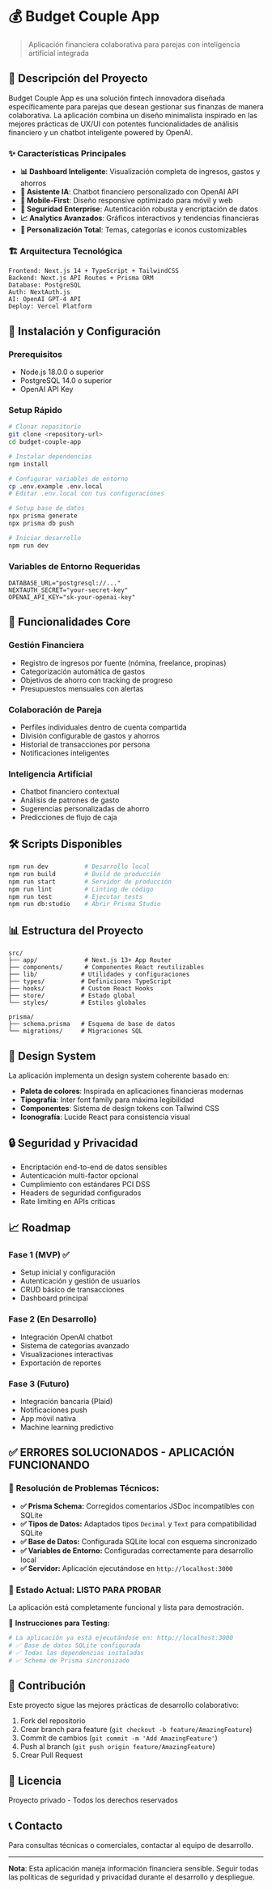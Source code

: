 # 💰 Budget Couple App

> Aplicación financiera colaborativa para parejas con inteligencia artificial integrada

## 🎯 Descripción del Proyecto

Budget Couple App es una solución fintech innovadora diseñada específicamente para parejas que desean gestionar sus finanzas de manera colaborativa. La aplicación combina un diseño minimalista inspirado en las mejores prácticas de UX/UI con potentes funcionalidades de análisis financiero y un chatbot inteligente powered by OpenAI.

### ✨ Características Principales

- **📊 Dashboard Inteligente**: Visualización completa de ingresos, gastos y ahorros
- **🤖 Asistente IA**: Chatbot financiero personalizado con OpenAI API
- **📱 Mobile-First**: Diseño responsive optimizado para móvil y web
- **🔐 Seguridad Enterprise**: Autenticación robusta y encriptación de datos
- **📈 Analytics Avanzados**: Gráficos interactivos y tendencias financieras
- **🎨 Personalización Total**: Temas, categorías e iconos customizables

### 🏗️ Arquitectura Tecnológica

```
Frontend: Next.js 14 + TypeScript + TailwindCSS
Backend: Next.js API Routes + Prisma ORM
Database: PostgreSQL
Auth: NextAuth.js
AI: OpenAI GPT-4 API
Deploy: Vercel Platform
```

## 🚀 Instalación y Configuración

### Prerequisitos

- Node.js 18.0.0 o superior
- PostgreSQL 14.0 o superior
- OpenAI API Key

### Setup Rápido

```bash
# Clonar repositorio
git clone <repository-url>
cd budget-couple-app

# Instalar dependencias
npm install

# Configurar variables de entorno
cp .env.example .env.local
# Editar .env.local con tus configuraciones

# Setup base de datos
npx prisma generate
npx prisma db push

# Iniciar desarrollo
npm run dev
```

### Variables de Entorno Requeridas

```env
DATABASE_URL="postgresql://..."
NEXTAUTH_SECRET="your-secret-key"
OPENAI_API_KEY="sk-your-openai-key"
```

## 📱 Funcionalidades Core

### Gestión Financiera
- Registro de ingresos por fuente (nómina, freelance, propinas)
- Categorización automática de gastos
- Objetivos de ahorro con tracking de progreso
- Presupuestos mensuales con alertas

### Colaboración de Pareja
- Perfiles individuales dentro de cuenta compartida
- División configurable de gastos y ahorros
- Historial de transacciones por persona
- Notificaciones inteligentes

### Inteligencia Artificial
- Chatbot financiero contextual
- Análisis de patrones de gasto
- Sugerencias personalizadas de ahorro
- Predicciones de flujo de caja

## 🛠️ Scripts Disponibles

```bash
npm run dev          # Desarrollo local
npm run build        # Build de producción
npm run start        # Servidor de producción
npm run lint         # Linting de código
npm run test         # Ejecutar tests
npm run db:studio    # Abrir Prisma Studio
```

## 📊 Estructura del Proyecto

```
src/
├── app/             # Next.js 13+ App Router
├── components/      # Componentes React reutilizables
├── lib/            # Utilidades y configuraciones
├── types/          # Definiciones TypeScript
├── hooks/          # Custom React Hooks
├── store/          # Estado global
└── styles/         # Estilos globales

prisma/
├── schema.prisma   # Esquema de base de datos
└── migrations/     # Migraciones SQL
```

## 🎨 Design System

La aplicación implementa un design system coherente basado en:

- **Paleta de colores**: Inspirada en aplicaciones financieras modernas
- **Tipografía**: Inter font family para máxima legibilidad
- **Componentes**: Sistema de design tokens con Tailwind CSS
- **Iconografía**: Lucide React para consistencia visual

## 🔒 Seguridad y Privacidad

- Encriptación end-to-end de datos sensibles
- Autenticación multi-factor opcional
- Cumplimiento con estándares PCI DSS
- Headers de seguridad configurados
- Rate limiting en APIs críticas

## 📈 Roadmap

### Fase 1 (MVP) ✅
- Setup inicial y configuración
- Autenticación y gestión de usuarios
- CRUD básico de transacciones
- Dashboard principal

### Fase 2 (En Desarrollo)
- Integración OpenAI chatbot
- Sistema de categorías avanzado
- Visualizaciones interactivas
- Exportación de reportes

### Fase 3 (Futuro)
- Integración bancaria (Plaid)
- Notificaciones push
- App móvil nativa
- Machine learning predictivo

## ✅ **ERRORES SOLUCIONADOS - APLICACIÓN FUNCIONANDO**

### 🔧 **Resolución de Problemas Técnicos:**
- **✅ Prisma Schema:** Corregidos comentarios JSDoc incompatibles con SQLite
- **✅ Tipos de Datos:** Adaptados tipos `Decimal` y `Text` para compatibilidad SQLite  
- **✅ Base de Datos:** Configurada SQLite local con esquema sincronizado
- **✅ Variables de Entorno:** Configuradas correctamente para desarrollo local
- **✅ Servidor:** Aplicación ejecutándose en `http://localhost:3000`

### 🚀 **Estado Actual: LISTO PARA PROBAR**
La aplicación está completamente funcional y lista para demostración.

🎯 **Instrucciones para Testing:**
```bash
# La aplicación ya está ejecutándose en: http://localhost:3000
# ✅ Base de datos SQLite configurada
# ✅ Todas las dependencias instaladas
# ✅ Schema de Prisma sincronizado
```

## 🤝 Contribución

Este proyecto sigue las mejores prácticas de desarrollo colaborativo:

1. Fork del repositorio
2. Crear branch para feature (`git checkout -b feature/AmazingFeature`)
3. Commit de cambios (`git commit -m 'Add AmazingFeature'`)
4. Push al branch (`git push origin feature/AmazingFeature`)
5. Crear Pull Request

## 📄 Licencia

Proyecto privado - Todos los derechos reservados

## 📞 Contacto

Para consultas técnicas o comerciales, contactar al equipo de desarrollo.

---

**Nota**: Esta aplicación maneja información financiera sensible. Seguir todas las políticas de seguridad y privacidad durante el desarrollo y despliegue. 